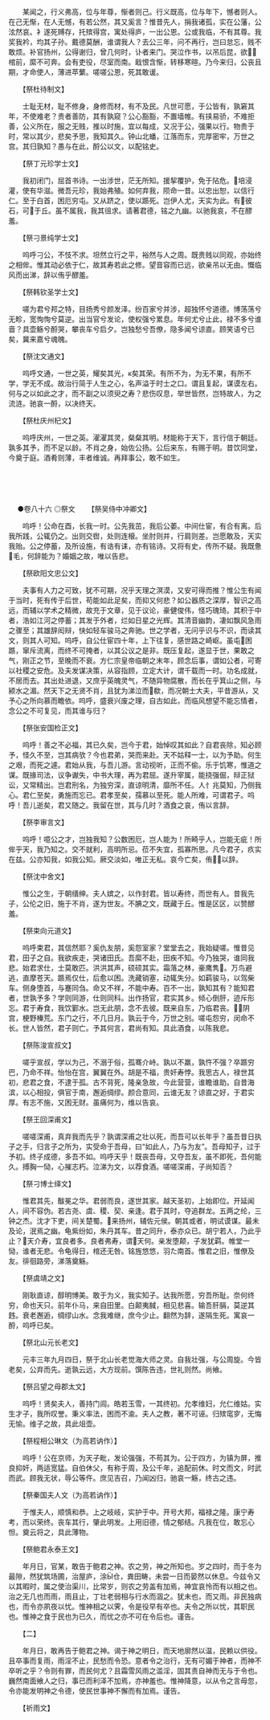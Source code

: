 <!-- { "loadSidebar": true } -->
　　某闻之，行义弗高，位与年尊，惭者则己。行义既高，位与年下，憾者则人。在己无惭，在人无憾，有若公然，其又奚言？惟昔先人，捐我诸孤，实在公藩，公泫然哀。衤遂死赙存，托殡得宫，寓处得庐，一出公恩。公或我临，不有其尊。我奖我衿，均其子孙。戴德莫酬，谁谓我人？去公三年，问不再行，岂曰怠忘，贱不敢烦。补官扬州，公得谢归，曾几何时，讣者来门。哭泣作书，以吊后昆，欲棺前，縻不可奔。会有吏役，尽室而南。戢恨含惭，转移寒暄。乃今来归，公丧且期，才命使人，薄进苹蘩。嗟嗟公恩，死其敢谖。

　　【祭杜待制文】

　　士耻无材，耻不修身，身修而材，有不及民。凡世可愿，于公皆有，孰窘其年，不使难老？贵者善防，其有孰窥？公心豁豁，不置墙帷。有挟易骄，不难拒善，公义所在，服之无贱，推以时施，宜以每成，又况于公，强果以行。物贵于时，常以其少，悲矣予思，我知其久。钟山北蟠，江落而东，完厚密牢，万世之宫。其归孰知？愚与在此，酹公以文，以配铭史。

　　【祭丁元珍学士文】

　　我初闭门，屈首书诗。一出涉世，茫无所知。援挈覆护，免于阽危。培浸灌，使有华滋。微吾元珍，我始弗殖。如何弃我，陨命一昔。以忠出恕，以信行仁。至于白首，困厄穷屯。又从跻之，使以踬死。岂伊人尤，天实为此。有彼石，可于丘。虽不属我，我其徂求。请著君德，铭之九幽。以驰我哀，不在醪羞。

　　【祭刁景纯学士文】

　　呜呼刁公，不忮不求。坦然立行之平，裕然与人之周。既贵贱以同观，亦始终之相侔。惟其动必依于仁，故其寿若此之修。望音容而已远，欲亲吊以无由。慨临风而出涕，辞以侑乎醪羞。

　　【祭韩钦圣学士文】

　　嗟为君兮邦之特，目扬秀兮颜发泽。纷百家兮并涉，超独怀兮道德。博荡荡兮无畛，宽恂恂兮莫逆。出当官兮发论，使权强兮累息。年何尤兮止此，禄不多兮谁啬？具壶觞兮酹哭，攀丧车兮启夕。岂独愁兮吾僚，隐多闻兮谅直。顾笑语兮已矣，冀来嘉兮魂魄。

　　【祭沈文通文】

　　呜呼文通，一世之英，耀矣其光，к矣其荣。有所不为，为无不果，有所不学，学无不成。故治行简于人生之心，名声溢于时士之口。谓且复起，谋谟左右。何与之以如此之才，而不副之以须臾之寿？悲伤叹息，举世皆然，岂特故人，为之流涟。驰哀一酹，以决终天。

　　【祭杜庆州杞文】

　　呜呼庆州，一世之英。濯濯其灵，粲粲其明。材能称于天下，言行信于朝廷。孰多其予，而不足以龄。不肖之身，始佐公扬。公后来东，有赐于明。昔饮同堂，今奠于庭。酒肴则薄，丰者维诚。再拜事公，敢不如生。 
　

　




　

　
●卷八十六
◎祭文
　　【祭吴侍中冲卿文】

　　呜呼！公命在酉，长我一时。公先我茁，我后公萎。中间仕宦，有合有离。后我所践，公辄仍之。出则交辔，处则连榱。坐肘则并，行肩则差。岂愿敢及，天实我贻。公之停蓄，及所设施，有诰有诔，亦有铭诗。又将有史，传所不疑。我既惫毛，何辞能为？婚姻之故，唯以告悲。

　　【祭欧阳文忠公文】

　　夫事有人力之可致，犹不可期，况乎天理之溟漠，又安可得而推？惟公生有闻于当时，死有传于后世，苟能如此足矣，而抑又何悲？如公器质之深厚，智识之高远，而辅以学术之精微，故充于文章，见于议论，豪健俊伟，怪巧瑰琦。其积于中者，浩如江河之停蓄；其发于外者，烂如日星之光辉。其清音幽韵，凄如飘风急雨之骤至；其雄辞闳辩，快如轻车骏马之奔驰。世之学者，无问乎识与不识，而读其文，则其人可知。呜呼，自公仕宦四十年，上下往复，感世路之崎岖。虽屯困踬，窜斥流离，而终不可掩者，以其公议之是非。既压复起，遂显于世，果敢之气，刚正之节，至晚而不衰。方仁宗皇帝临朝之末年，顾念后事，谓如公者，可寄以社稷之安危。及夫发谋决策，从容指顾，立定大计，谓千载而一时。功名成就，不居而去。其出处进退，又庶乎英魄灵气，不随异物腐散，而长在乎箕山之侧，与颍水之湄。然天下之无贤不肖，且犹为涕泣而欷，而况朝士大夫，平昔游从，又予心之所向慕而瞻依。呜呼，盛衰兴废之理，自古如此，而临风想望不能忘情者，念公之不可复见，而其谁与归？

　　【祭张安国检正文】

　　呜呼！善之不必福，其已久矣，岂今于君，始悼叹其如此？自君丧除，知必顾予，怪久不至，岂其病欤？今也君弟，哭而来赴。天不姑释一士，以为予助。何生之艰，而死之遽。君始从我，与吾儿游。言动视听，正而不偷。乐于饥寒，惟道之谋。既掾司法，议争谳失，中书大理，再为君屈。遂升宰属，能挠强倔，辩正狱讼，又常精出。岂君刑名，为独穷深，直谅明清，靡所不任。人忄兆莫知，乃侧我心。君仁至矣，勇施而忘已。君孝至矣，孺慕以至死。能人所难，可谓君子。呜呼！吾儿逝矣，君又随之。我留在世，其与几时？酒食之哀，侑以言辞。

　　【祭李审言文】

　　呜呼！噫公之才，岂独我知？公数困厄，岂人能为！所畸乎人，岂能无疵！所侔乎天，我乃知之。交不就利，高明所忌。莅不失宜，孤寡所思。凡今君子，疚实在兹。公亦知我，如我公知。厥交淡如，唯正无私。哀今亡矣，侑以辞。

　　【祭沈中舍文】

　　惟公之生，于朝缙绅。夫人嫔之，以作封君。皆以寿终，而世有人。昔我先子，公伦之旧，施于不肖，遂为世友。不腆之文，既藏于丘。惟是区区，以赞醪羞。

　　【祭束向元道文】

　　呜呼束君，其信然耶？奚仇友朋，奚怨室家？堂堂去之，我始疑嗟。惟昔见君，田子之自。我欲疾走，哭诸田氏。吾縻不赴，田疾不知。今乃独哭，谁同我悲。始君求仕，士莫敢匹。洪洪其声，硕硕其实。霜落之林，豪鹰隽。万鸟避逃，直摩苍天。踬焉仅仕，后愈以困。洗藏销塞，动辄失分。如羁骏马，以驾柴车。侧身堕首，与蹇同刍。命又不祥，不能中寿。百不一出，孰知其有？能知君者，世孰予多？学则同游，仕则同科。出作扬官，君实其乡。倾心倒肝，迹斥形忘。君于寿食，我饮鄞水。岂无此朋，念不去彼。既来自东，乃临君丧。阴宫，梗野榛荒。东门之行，不几日月。孰云于今，万世之别。嗟屯怨穷，闵命不长。世人皆然，君子则亡。予其何言，君尚有知。具此酒食，以陈我悲。

　　【祭陈浚宣叔文】

　　嗟乎宣叔，学以为己，不溺于俗，孤骞介峙。孰以不羸，孰忤不强？卒踬穷巴，乃命不祥。怡怡在宫，翼翼在外。胡是不福，贵奸寿悖。我思古人，禄世其初，悲君之食，不逮于孤。古不背死，隆亲急故，今此营营，谁瞻谁助。自昔海滨，以心相投，俱官于南，邂逅绸缪。颜合意同，云谁无友？谅直之好，于君实厚。有志不施，又困无财。虽痛何为，维以告哀。

　　【祭王回深甫文】

　　嗟嗟深甫，真弃我而先乎？孰谓深甫之壮以死，而吾可以长年乎？虽吾昔日执子之手，归言子之所为，实受命于吾母，曰“如此人，乃与为友”。吾母知子，过于予初。终子成德，多吾不如。呜呼天乎！既丧吾母，又夺吾友，虽不即死，吾何能久。搏胸一恸，心摧志朽。泣涕为文，以荐食酒。嗟嗟深甫，子尚知否？

　　【祭刁博士绎文】

　　惟君其先，黻冕之华。君弱而良，遂世其家。越天圣初，上始即位。开延闻人，间不容伪。若古尧、虞、稷、契、亲逢。君于其时，夺追群龙。五两之纶，三钟之杰。沈才下吏，间关楚蜀。来扬州，辅佐元侯。朝其或者，明试谟谋。最未及论，泯焉之幽。龟紫纷如，朱丹其车。昔之同升，泰亦众已。胡宁若人，乃此乎止？天介寿，宜良者多。良者弗寿，谓天何。亲发堕颠，子发犹羁。帷堂一恸，谁者无悲。令龟得日，棺还无咎。铭旌悠悠，羽た南首。惟君之旧，惟僚及友。徘徊路旁，涕落奠觞。

　　【祭虞靖之文】

　　刚耿直谅，醇明博美。敢于为义，我实知子。达我所愿，穷吾所耻。奈何终穷，命也天只。前年仆马，来自田里。白颠夷馘，相见悲喜。输吾肝膈，莫逆其韪。衰老邂逅，绸缪山水。念我难继，庶今少止。翻然为辞，遂隔生死。寓哀一酹，呜呼已矣。

　　【祭北山元长老文】

　　元丰三年九月四日，祭于北山长老觉海大师之灵。自我壮强，与公周旋。今皆老矣，公弃而先。逝孰云远，大方现前。馔陈告违，世礼则然。尚飨。

　　【祭吕望之母郡太文】

　　呜呼！贤矣夫人，善持门闾。皓若玉雪，一其终初。允孝维妇，允仁维姑。实生才子，我所叹誉。秉义率法，困而不渝。夫人之教，著不可诬。归殡窀穸，无悔无愉。维子之故，具此俎壶。

　　【祭程相公琳文（为高若讷作）】

　　呜呼！公在京师，为天子毗，发论强强，不苟其为。公于四方，为镇为屏，推良抑奸，两适宽猛。自伯休父，有称于周，及公千年，追配前休。时文而文，时武而武。顾我无状，辱公等仵。庶见吉召，乃闻凶归，驰哀一觞，终古之违。

　　【祭秦国夫人文（为高若讷作）】

　　于惟夫人，顺慎和恭。上之岐岐，实护于中。开号大邦，福禄之隆。康宁寿考，而以荣终。丧车其行，肇此明发。上用旧德，情之郁结。凡我在位，敢忘心怛。奠云将之，具此薄物。

　　【祭鲍君永泰王文】

　　年月日，官某，敢告于鲍君之神。农之劳，神之所知也。岁之四时，而于冬为最隙，然犹筑场圃，治屋庐，涂仓，粪田畴，未尝一日而晏然以休息。今兹令又以其暇时，属之使治渠川，比常岁，则农之劳盖有加焉，神宜哀怜而有以相之也。治之无几也而雨，雨且止，丁壮老弱相与行水而涸之。犹未也，而又雨。非民独病也，而令亦夙夜以忧。惟神相之以霁，令是役早有卒也。夫令之所以忧，其职民也。惟神之食于民也为已久，而忧之亦不可在令后也。谨告。

　　【二】

　　年月日，敢再告于鲍君之神。谒于神之明日，而天地廓然以温，民赖以供役。且卒事而复雨，雨淫不止，民愁而令恐。意者令之治行，无有可媚于神者，而神不卒听之乎？令则有罪，而民何尤？且霜雪风雨之滥淫，固其责自神而无与于令也。巍然南面飨人之归，事已而利泽不加焉，亦神羞也。惟神降意，以从令之言毋忽，令亦能发明神之令德，使民世事神不懈而有加焉。谨告。

　　【祈雨文】

